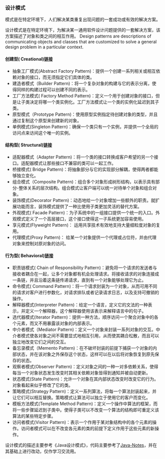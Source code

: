 ### 设计模式

模式是在特定环境下，人们解决某类重复出现问题的一套成功或有效的解决方案。

设计模式是在特定环境下，为解决某一通用软件设计问题提供的一套解决方案，该方案描述了对象和类之间的相互作用。
Design patterns are descriptions of communicating objects and classes that are customized to solve a general design problem in a particular context.

#### 创建型( Creational)[链接](./src/main/java/com/designpattern/constructor/README.md)
- 抽象工厂模式(Abstract Factory Pattern)：提供一个创建一系列相关或相互依赖对象的接口，而无须指定它们具体的类。 
- 建造者模式（Builder Pattern)：将一个复杂对象的构建与它的表示分离，使得同样的构建过程可以创建不同的表示。
- 工厂方法模式( Factory Method Pattern)：定义一个用于创建对象的接口，但是让子类决定将哪一个类实例化。工厂方法模式让一个类的实例化延迟到其子类。
- 原型模式（Prototype Pattern)：使用原型实例指定待创建对象的类型，并且通过复制这个原型来创建新的对象。
- 单例模式(Singleton Pattern)：确保一个类只有一个实例，并提供一个全局的访问点来访间这个唯一的实例。

#### 结构型( Structural)[链接](./src/main/java/com/designpattern/structure/README.md)
- 适配器模式（Adapter Pattern)：将一个类的接口转换成客户希望的另一个接口。适配器模式让那些接口不兼容的类可以一起工作。
- 桥接模式( Bridge Pattern)：将抽象部分与它的实现部分解耦，使得两者都能够独立变化。
- 组合模式（Composite Pattern)：组合多个对象形成树形结构，以表示具有部分-整体关系的层次结构。组合模式让客户端可以统一对待单个对象和组合对象。
- 装饰模式(Decorator Pattern)：动态地给一个对象增加一些额外的职责。就扩展功能而言，装饰模式提供了一种比使用子类更加灵活的替代方案。
- 外观模式( Facade Pattern)：为子系统中的一组接口提供一个统一的入口。外观模式定义了一个高层接口，这个接口使得这一子系统更加容易使用。
- 享元模式(Flyweight Pattern)： 运用共享技术有效地支持大量细粒度对象的复用。
- 代理模式(Proxy Pattern)： 给某一个对象提供一个代理或占位符，并由代理对象来控制对原对象的访问。

#### 行为型( Behavioral)[链接](./src/main/java/com/designpattern/behavior/README.md)
- 职责链模式( Chain of Responsibility Pattern)：避免将一个请求的发送者与接收者耦合在一起，让多个对象都有机会处理请求。将接收请求的对象连接成一条链，并且沿着这条链传递请求，直到有一个对象能够处理它为止。
- 命令模式( Command Pattern)：将一个请求封装为一个对象，从而可用不同的请求对客户进行参数化，对请求排队或者记录请求日志，以及支持可撤销的操作。
- 解释器模式(Interpreter Pattern)：给定一个语言，定义它的文法的一种表示，并定义一个解释器，这个解释器使用该表示来解释语言中的句子。
- 选代器模式(Iterator Pattern)：提供一种方法，顺序访问一个聚合对象中的各个元素，而又不用暴露该对象的内部表示。
- 中介者模式（Mediator Pattern)：定义一个对象来封装一系列对象的交互。中介者模式使各对象之间不需要显式地相互引用，从而使其耦合松散，而且可以独立地改变它们之间的交互。
- 备忘录模式（Memento Pattern)：在不破坏封装的前提下捕获一个对象的内部状态，并在该对象之外保存这个状态，这样可以在以后将对象恢复到原先保存的状态。
- 观察者模式(Observer Pattern)：定义对象之间的一种一对多依赖关系，使得每当一个对象状态发生改变时其相关依赖对象皆得到通知并被自动更新。
- 状态模式(State Pattern)：允许一个对象在其内部状态改变时改变它的行为。对象看起来似乎修改了它的类。
- 策略模式(Strategy Pattern)：定义一系列算法，将每一个算法封装起来，并让它们可以相互替换。策略模式让算法可以独立于使用它的客户而变化。
- 模板方法模式(Template Method Pattern)：定义一个操作中算法的框架，而将一些步骤延迟到子类中。使得子类可以不改变一个算法的结构即可重定义该算法的某些特定步骤。
- 访问者模式(Visitor Pattern)：表示一个作用于某对象结构中的各个元素的操作。访问者模式可以在不改变各元素的类的前提下定义作用于这些元素的新操作。

设计模式的描述主要参考《Java设计模式》，代码主要参考了[Java-Notes](https://github.com/DuHouAn/Java-Notes)，并在其基础上进行改动，仅作学习交流用。
